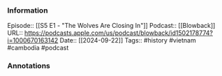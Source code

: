 ### Information

Episode:: [[S5 E1 - "The Wolves Are Closing In"]]
Podcast:: [[Blowback]]
URL:: https://podcasts.apple.com/us/podcast/blowback/id1502178774?i=1000670163142
Date:: [[2024-09-22]]
Tags:: #history #vietnam #cambodia
#podcast


### Annotations

